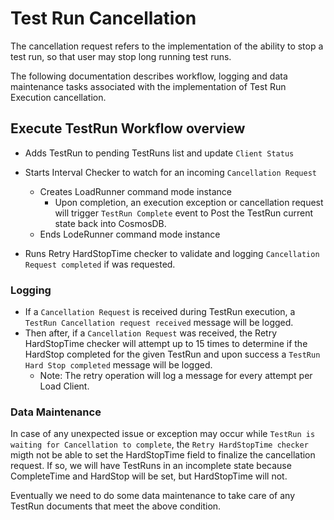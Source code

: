 # Test Run Cancellation

The cancellation request refers to the implementation of the ability to stop a test run, so that user may stop long running test runs.

The following documentation describes workflow, logging and data maintenance tasks associated with the implementation of Test Run Execution cancellation.

## Execute TestRun Workflow overview

- Adds TestRun to pending TestRuns list and update `Client Status`
- Starts Interval Checker to watch for an incoming `Cancellation Request`
  - Creates LoadRunner command mode instance
    - Upon completion, an execution exception or cancellation request will trigger `TestRun Complete` event to Post the TestRun current state back into CosmosDB.
  - Ends LodeRunner command mode instance

- Runs Retry HardStopTime checker to validate and logging `Cancellation Request completed` if was requested.

### Logging

- If a `Cancellation Request` is received during TestRun execution, a `TestRun Cancellation request received` message will be logged.
- Then after, if a `Cancellation Request` was received, the Retry HardStopTime checker will attempt up to 15 times to determine if the HardStop completed for the given TestRun and upon success a `TestRun Hard Stop completed` message will be logged.
  - Note: The retry operation will log a message for every attempt per Load Client.

### Data Maintenance

In case of any unexpected issue or exception may occur while `TestRun is waiting for Cancellation to complete`, the `Retry HardStopTime checker` migth not be able to set the HardStopTime field to finalize the cancellation request. If so, we will have TestRuns in an incomplete state because CompleteTime and HardStop will be set, but HardStopTime will not.

Eventually we need to do some data maintenance to take care of any TestRun documents that meet the above condition.
